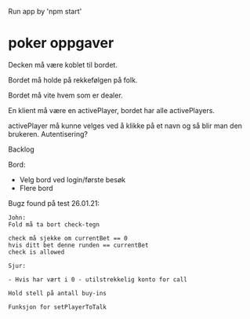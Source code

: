 Run app by 'npm start'


# poker oppgaver
Decken må være koblet til bordet.

Bordet må holde på rekkefølgen på folk.

Bordet må vite hvem som er dealer.

En klient må være en activePlayer, bordet har alle activePlayers.

activePlayer må kunne velges ved å klikke på et navn og så blir man den brukeren. Autentisering?



Backlog

Bord:
- Velg bord ved login/første besøk
- Flere bord

Bugz found på test 26.01.21:
	
	John:
	Fold må ta bort check-tegn

	check må sjekke om currentBet == 0 
	hvis ditt bet denne runden == currentBet 
	check is allowed

	Sjur:

	- Hvis har vært i 0 - utilstrekkelig konto for call

	Hold stell på antall buy-ins

	Funksjon for setPlayerToTalk

	



